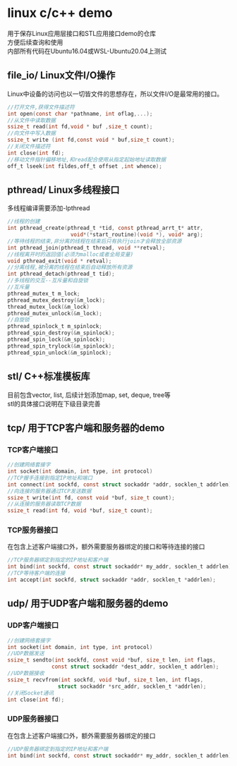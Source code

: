 # linux c/c++ demo
用于保存Linux应用层接口和STL应用接口demo的仓库  
方便后续查询和使用    
内部所有代码在Ubuntu16.04或WSL-Ubuntu20.04上测试    

## file_io/ Linux文件I/O操作  
Linux中设备的访问也以一切皆文件的思想存在，所以文件I/O是最常用的接口。 
```c
//打开文件,获得文件描述符
int open(const char *pathname, int oflag,...);  
//从文件中读取数据  
ssize_t read(int fd,void * buf ,size_t count);  
//向文件中写入数据  
ssize_t write (int fd,const void * buf,size_t count);  
//关闭文件描述符  
int close(int fd);  
//移动文件指针偏移地址,和read配合使用从指定起始地址读取数据  
off_t lseek(int fildes,off_t offset ,int whence);
```  
  
## pthread/ Linux多线程接口  
多线程编译需要添加-lpthread
```c
//线程的创建  
int pthread_create(pthread_t *tid, const pthread_arrt_t* attr,  
                    void*(*start_routine)(void *), void* arg);  
//等待线程的结束,非分离的线程在结束后只有执行join才会释放全部资源  
int pthread_join(pthread_t thread, void **retval);
//线程离开时的返回值(必须为malloc或者全局变量)  
void pthread_exit(void * retval);
//分离线程,被分离的线程在结束后自动释放所有资源  
int pthread_detach(pthread_t tid);
//多线程的交互--互斥量和自旋锁  
//互斥量 
pthread_mutex_t m_lock;  
pthread_mutex_destroy(&m_lock);  
thread_mutex_lock(&m_lock)  
pthread_mutex_unlock(&m_lock);  
//自旋锁  
pthread_spinlock_t m_spinlock;  
pthread_spin_destroy(&m_spinlock);  
pthread_spin_lock(&m_spinlock);  
pthread_spin_trylock(&m_spinlock);  
pthread_spin_unlock(&m_spinlock);  
```

## stl/ C++标准模板库  
目前包含vector, list, 后续计划添加map, set, deque, tree等  
stl的具体接口说明在下级目录完善  


## tcp/ 用于TCP客户端和服务器的demo  
### TCP客户端接口
```c
//创建网络套接字    
int socket(int domain, int type, int protocol)    
//TCP握手连接到指定IP地址和端口  
int connect(int sockfd, const struct sockaddr *addr, socklen_t addrlen);   
//向连接的服务器通过TCP发送数据  
ssize_t write(int fd, const void *buf, size_t count);  
//从连接的服务器读取TCP数据  
ssize_t read(int fd, void *buf, size_t count);  
```
### TCP服务器接口  
在包含上述客户端接口外，额外需要服务器绑定的接口和等待连接的接口  
```c
//TCP服务器绑定到指定的IP地址和客户端  
int bind(int sockfd, const struct sockaddr* my_addr, socklen_t addrlen);  
//TCP等待客户端的连接  
int accept(int sockfd, struct sockaddr *addr, socklen_t *addrlen);  
```


## udp/ 用于UDP客户端和服务器的demo  
### UDP客户端接口
```c
//创建网络套接字  
int socket(int domain, int type, int protocol)  
//UDP数据发送  
ssize_t sendto(int sockfd, const void *buf, size_t len, int flags,  
              const struct sockaddr *dest_addr, socklen_t addrlen);   
//UDP数据接收  
ssize_t recvfrom(int sockfd, void *buf, size_t len, int flags,  
                struct sockaddr *src_addr, socklen_t *addrlen);  
//关闭Socket通讯  
int close(int fd); 
```
### UDP服务器接口  
在包含上述客户端接口外，额外需要服务器绑定的接口  
```c
//UDP服务器绑定到指定的IP地址和客户端  
int bind(int sockfd, const struct sockaddr* my_addr, socklen_t addrlen);  
```
